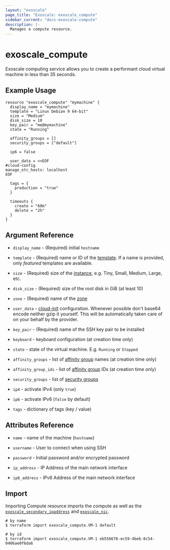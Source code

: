 ```yaml
---
layout: "exoscale"
page_title: "Exoscale: exoscale_compute"
sidebar_current: "docs-exoscale-compute"
description: |-
  Manages a compute resource.
---
```


# exoscale_compute

Exoscale computing service allows you to create a performant
cloud virtual machine in less than 35 seconds.

## Example Usage

```hcl
resource "exoscale_compute" "mymachine" {
  display_name = "mymachine"
  template = "Linux Debian 9 64-bit"
  size = "Medium"
  disk_size = 10
  key_pair = "me@mymachine"
  state = "Running"

  affinity_groups = []
  security_groups = ["default"]

  ip6 = false

  user_data = <<EOF
#cloud-config
manage_etc_hosts: localhost
EOF

  tags = {
    production = "true"
  }

  timeouts {
    create = "60m"
    delete = "2h"
  }
}
```

## Argument Reference

- `display_name` - (Required) initial `hostname`

- `template` - (Required) name or ID of the [template](https://www.exoscale.com/templates/).
If a name is provided, only *featured* templates are available.

- `size` - (Required) size of the [instance](https://www.exoscale.com/pricing/#/compute/),
e.g. Tiny, Small, Medium, Large, etc.

- `disk_size` - (Required) size of the root disk in GiB (at least 10)

- `zone` - (Required) name of the [zone](https://www.exoscale.com/datacenters/)

- `user_data` - [cloud-init](http://cloudinit.readthedocs.io/en/latest/) configuration.
Whenever possible don't base64 encode neither gzip it yourself.
This will be automatically taken care of on your behalf by the provider.

- `key_pair` - (Required) name of the SSH key pair to be installed

- `keyboard` - keyboard configuration (at creation time only)

- `state` - state of the virtual machine. E.g. `Running` or `Stopped`

- `affinity_groups` - list of [affinity group](affinity_group.html) names (at creation time only)

- `affinity_group_ids` - list of [affinity group](affinity_group.html) IDs (at creation time only)

- `security_groups` - list of [security groups](security_group.html)

- `ip4` - activate IPv4 (only `true`)

- `ip6` - activate IPv6 (`false` by default)

- `tags` - dictionary of tags (key / value)

## Attributes Reference

- `name` - name of the machine (`hostname`)

- `username` - User to connect when using SSH

- `password` - Initial password and/or encrypted password

- `ip_address` - IP Address of the main network interface

- `ip6_address` - IPv6 Address of the main network interface

## Import

Importing Compute resource imports the compute as well as the
[`exoscale_secondary_ipaddress`](secondary_ipaddress.html) and
[`exoscale_nic`](nic.html).

```shell
# by name
$ terraform import exoscale_compute.VM-1 default

# by id
$ terraform import exoscale_compute.VM-1 eb556678-ec59-4be6-8c54-0406ae0f6da6
```
